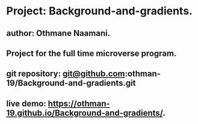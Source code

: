 # Project: Background-and-gradients.

## author: Othmane Naamani.

## Project for the full time microverse program.

## git repository: git@github.com:othman-19/Background-and-gradients.git

## live demo: https://othman-19.github.io/Background-and-gradients/.

